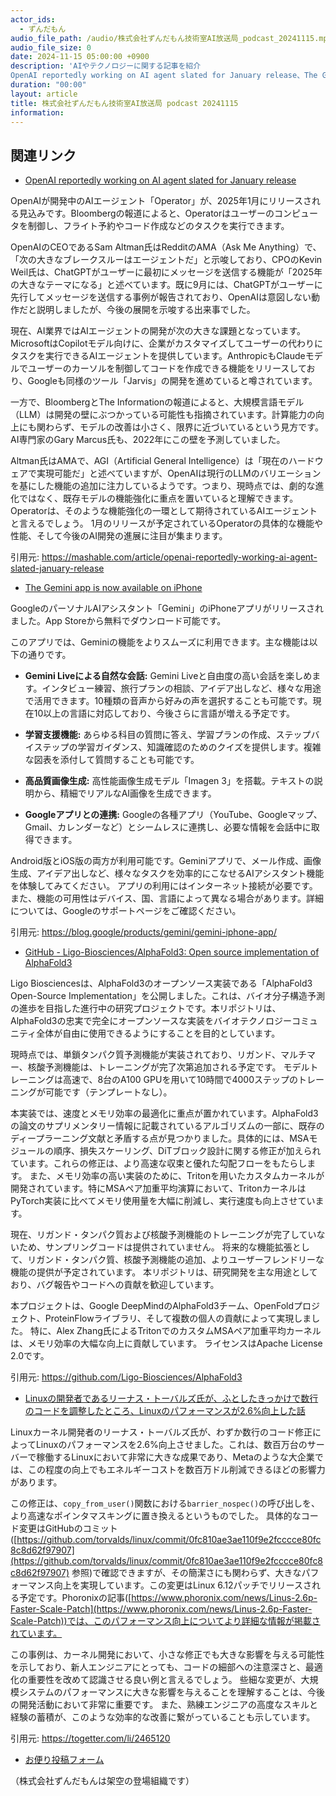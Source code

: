 ```yaml
---
actor_ids:
  - ずんだもん
audio_file_path: /audio/株式会社ずんだもん技術室AI放送局_podcast_20241115.mp3
audio_file_size: 0
date: 2024-11-15 05:00:00 +0900
description: 'AIやテクノロジーに関する記事を紹介  
OpenAI reportedly working on AI agent slated for January release、The Gemini app is now available on iPhone、GitHub - Ligo-Biosciences/AlphaFold3: Open source implementation of AlphaFold3、Linuxの開発者であるリーナス・トーバルズ氏が、ふとしたきっかけで数行のコードを調整したところ、Linuxのパフォーマンスが2.6%向上した話'
duration: "00:00"
layout: article
title: 株式会社ずんだもん技術室AI放送局 podcast 20241115
information: 
---
```


## 関連リンク


- [OpenAI reportedly working on AI agent slated for January release](https://mashable.com/article/openai-reportedly-working-ai-agent-slated-january-release)  



OpenAIが開発中のAIエージェント「Operator」が、2025年1月にリリースされる見込みです。Bloombergの報道によると、Operatorはユーザーのコンピュータを制御し、フライト予約やコード作成などのタスクを実行できます。

OpenAIのCEOであるSam Altman氏はRedditのAMA（Ask Me Anything）で、「次の大きなブレークスルーはエージェントだ」と示唆しており、CPOのKevin Weil氏は、ChatGPTがユーザーに最初にメッセージを送信する機能が「2025年の大きなテーマになる」と述べています。既に9月には、ChatGPTがユーザーに先行してメッセージを送信する事例が報告されており、OpenAIは意図しない動作だと説明しましたが、今後の展開を示唆する出来事でした。

現在、AI業界ではAIエージェントの開発が次の大きな課題となっています。MicrosoftはCopilotモデル向けに、企業がカスタマイズしてユーザーの代わりにタスクを実行できるAIエージェントを提供しています。AnthropicもClaudeモデルでユーザーのカーソルを制御してコードを作成できる機能をリリースしており、Googleも同様のツール「Jarvis」の開発を進めていると噂されています。

一方で、BloombergとThe Informationの報道によると、大規模言語モデル（LLM）は開発の壁にぶつかっている可能性も指摘されています。計算能力の向上にも関わらず、モデルの改善は小さく、限界に近づいているという見方です。AI専門家のGary Marcus氏も、2022年にこの壁を予測していました。

Altman氏はAMAで、AGI（Artificial General Intelligence）は「現在のハードウェアで実現可能だ」と述べていますが、OpenAIは現行のLLMのバリエーションを基にした機能の追加に注力しているようです。つまり、現時点では、劇的な進化ではなく、既存モデルの機能強化に重点を置いていると理解できます。  Operatorは、そのような機能強化の一環として期待されているAIエージェントと言えるでしょう。  1月のリリースが予定されているOperatorの具体的な機能や性能、そして今後のAI開発の進展に注目が集まります。


引用元: https://mashable.com/article/openai-reportedly-working-ai-agent-slated-january-release


- [The Gemini app is now available on iPhone](https://blog.google/products/gemini/gemini-iphone-app/)  



GoogleのパーソナルAIアシスタント「Gemini」のiPhoneアプリがリリースされました。App Storeから無料でダウンロード可能です。

このアプリでは、Geminiの機能をよりスムーズに利用できます。主な機能は以下の通りです。

* **Gemini Liveによる自然な会話:**  Gemini Liveと自由度の高い会話を楽しめます。インタビュー練習、旅行プランの相談、アイデア出しなど、様々な用途で活用できます。10種類の音声から好みの声を選択することも可能です。現在10以上の言語に対応しており、今後さらに言語が増える予定です。

* **学習支援機能:**  あらゆる科目の質問に答え、学習プランの作成、ステップバイステップの学習ガイダンス、知識確認のためのクイズを提供します。複雑な図表を添付して質問することも可能です。

* **高品質画像生成:**  高性能画像生成モデル「Imagen 3」を搭載。テキストの説明から、精細でリアルなAI画像を生成できます。

* **Googleアプリとの連携:**  Googleの各種アプリ（YouTube、Googleマップ、Gmail、カレンダーなど）とシームレスに連携し、必要な情報を会話中に取得できます。

Android版とiOS版の両方が利用可能です。Geminiアプリで、メール作成、画像生成、アイデア出しなど、様々なタスクを効率的にこなせるAIアシスタント機能を体験してみてください。  アプリの利用にはインターネット接続が必要です。また、機能の可用性はデバイス、国、言語によって異なる場合があります。詳細については、Googleのサポートページをご確認ください。


引用元: https://blog.google/products/gemini/gemini-iphone-app/


- [GitHub - Ligo-Biosciences/AlphaFold3: Open source implementation of AlphaFold3](https://github.com/Ligo-Biosciences/AlphaFold3)  



Ligo Biosciencesは、AlphaFold3のオープンソース実装である「AlphaFold3 Open-Source Implementation」を公開しました。これは、バイオ分子構造予測の進歩を目指した進行中の研究プロジェクトです。本リポジトリは、AlphaFold3の忠実で完全にオープンソースな実装をバイオテクノロジーコミュニティ全体が自由に使用できるようにすることを目的としています。

現時点では、単鎖タンパク質予測機能が実装されており、リガンド、マルチマー、核酸予測機能は、トレーニングが完了次第追加される予定です。  モデルトレーニングは高速で、8台のA100 GPUを用いて10時間で4000ステップのトレーニングが可能です（テンプレートなし）。

本実装では、速度とメモリ効率の最適化に重点が置かれています。AlphaFold3の論文のサプリメンタリー情報に記載されているアルゴリズムの一部に、既存のディープラーニング文献と矛盾する点が見つかりました。具体的には、MSAモジュールの順序、損失スケーリング、DiTブロック設計に関する修正が加えられています。これらの修正は、より高速な収束と優れた勾配フローをもたらします。  また、メモリ効率の高い実装のために、Tritonを用いたカスタムカーネルが開発されています。特にMSAペア加重平均演算において、TritonカーネルはPyTorch実装に比べてメモリ使用量を大幅に削減し、実行速度も向上させています。

現在、リガンド・タンパク質および核酸予測機能のトレーニングが完了していないため、サンプリングコードは提供されていません。  将来的な機能拡張として、リガンド・タンパク質、核酸予測機能の追加、よりユーザーフレンドリーな機能の提供が予定されています。  本リポジトリは、研究開発を主な用途としており、バグ報告やコードへの貢献を歓迎しています。


本プロジェクトは、Google DeepMindのAlphaFold3チーム、OpenFoldプロジェクト、ProteinFlowライブラリ、そして複数の個人の貢献によって実現しました。  特に、Alex Zhang氏によるTritonでのカスタムMSAペア加重平均カーネルは、メモリ効率の大幅な向上に貢献しています。  ライセンスはApache License 2.0です。


引用元: https://github.com/Ligo-Biosciences/AlphaFold3


- [Linuxの開発者であるリーナス・トーバルズ氏が、ふとしたきっかけで数行のコードを調整したところ、Linuxのパフォーマンスが2.6%向上した話](https://togetter.com/li/2465120)  



Linuxカーネル開発者のリーナス・トーバルズ氏が、わずか数行のコード修正によってLinuxのパフォーマンスを2.6%向上させました。これは、数百万台のサーバーで稼働するLinuxにおいて非常に大きな成果であり、Metaのような大企業では、この程度の向上でもエネルギーコストを数百万ドル削減できるほどの影響力があります。

この修正は、`copy_from_user()`関数における`barrier_nospec()`の呼び出しを、より高速なポインタマスキングに置き換えるというものでした。  具体的なコード変更はGitHubのコミット([https://github.com/torvalds/linux/commit/0fc810ae3ae110f9e2fcccce80fc8c8d62f97907](https://github.com/torvalds/linux/commit/0fc810ae3ae110f9e2fcccce80fc8c8d62f97907)  参照)で確認できますが、その簡潔さにも関わらず、大きなパフォーマンス向上を実現しています。この変更はLinux 6.12パッチでリリースされる予定です。Phoronixの記事([https://www.phoronix.com/news/Linus-2.6p-Faster-Scale-Patch](https://www.phoronix.com/news/Linus-2.6p-Faster-Scale-Patch))では、このパフォーマンス向上についてより詳細な情報が掲載されています。

この事例は、カーネル開発において、小さな修正でも大きな影響を与える可能性を示しており、新人エンジニアにとっても、コードの細部への注意深さと、最適化の重要性を改めて認識させる良い例と言えるでしょう。  些細な変更が、大規模システムのパフォーマンスに大きな影響を与えることを理解することは、今後の開発活動において非常に重要です。  また、熟練エンジニアの高度なスキルと経験の蓄積が、このような効率的な改善に繋がっていることも示しています。


引用元: https://togetter.com/li/2465120



- [お便り投稿フォーム](https://forms.gle/ffg4JTfqdiqK62qf9)

（株式会社ずんだもんは架空の登場組織です）
